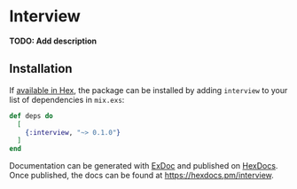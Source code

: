 # Interview

**TODO: Add description**

## Installation

If [available in Hex](https://hex.pm/docs/publish), the package can be installed
by adding `interview` to your list of dependencies in `mix.exs`:

```elixir
def deps do
  [
    {:interview, "~> 0.1.0"}
  ]
end
```

Documentation can be generated with [ExDoc](https://github.com/elixir-lang/ex_doc)
and published on [HexDocs](https://hexdocs.pm). Once published, the docs can
be found at <https://hexdocs.pm/interview>.

